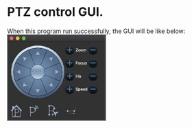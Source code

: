 # PTZ control GUI.
When this program run successfully, the GUI will be like below:
<img src="./snapshot.png" height="200" width="230" align=center>
